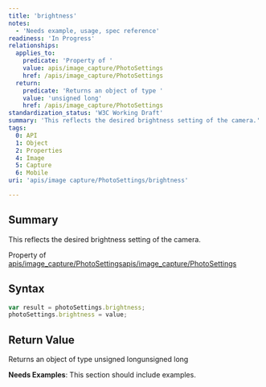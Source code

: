 ```yaml
---
title: 'brightness'
notes:
  - 'Needs example, usage, spec reference'
readiness: 'In Progress'
relationships:
  applies_to:
    predicate: 'Property of '
    value: apis/image_capture/PhotoSettings
    href: /apis/image_capture/PhotoSettings
  return:
    predicate: 'Returns an object of type '
    value: 'unsigned long'
    href: /apis/image_capture/PhotoSettings
standardization_status: 'W3C Working Draft'
summary: 'This reflects the desired brightness setting of the camera.'
tags:
  0: API
  1: Object
  2: Properties
  4: Image
  5: Capture
  6: Mobile
uri: 'apis/image capture/PhotoSettings/brightness'

---
```

## Summary

This reflects the desired brightness setting of the camera.

Property of [apis/image\_capture/PhotoSettings](/apis/image_capture/PhotoSettings)[apis/image\_capture/PhotoSettings](/apis/image_capture/PhotoSettings)

## Syntax

``` js
var result = photoSettings.brightness;
photoSettings.brightness = value;
```

## Return Value

Returns an object of type unsigned longunsigned long

**Needs Examples**: This section should include examples.

